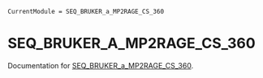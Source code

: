 ```@meta
CurrentModule = SEQ_BRUKER_a_MP2RAGE_CS_360
```

# SEQ\_BRUKER\_A\_MP2RAGE\_CS\_360

Documentation for [SEQ_BRUKER_a_MP2RAGE_CS_360](https://github.com/CRMSB/SEQ_BRUKER_a_MP2RAGE_CS_360.jl).

```@index
```
